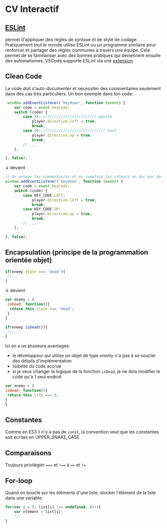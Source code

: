 # CV Interactif

## [ESLint](https://eslint.org/) 

permet d'appliquer des règles de syntaxe et de style de codage. Pratiquement tout le monde utilise ESLint ou un programme similaire pour renforcer et partager des règles communes à travers une équipe. Cela permet de se familiariser avec des bonnes pratiques qui deviennent ensuite des automatismes. VSCode supporte ESLint via une [extension](https://marketplace.visualstudio.com/items?itemName=dbaeumer.vscode-eslint).

## Clean Code
Le code doit s'auto-documenter et nécessiter des commentaires seulement dans des cas très particuliers. Un bon exemple dans ton code:
```js
 window.addEventListener('keydown', function (event) {
    var code = event.keyCode;
    switch (code) {
        case 38: //////////////////////// gauche    
            player.direction.left = true;
            break;
        case 40: //////////////////////////// haut
            player.direction.up = true;
            break;
        // ...    
    };

}, false);
```
↓ devient
```js
// On enlève les commentaires et on remplace les valeurs en dur par des variables aux noms explicites
window.addEventListener('keydown', function (event) {
    var code = event.keyCode;
    switch (code) {
        case KEY_CODE.LEFT:    
            player.direction.left = true;
            break;
        case KEY_CODE.UP:
            player.direction.up = true;
            break;
        // ...    
    };

}, false);
```

## Encapsulation (principe de la programmation orientée objet)
```js
if(enemy.state === 'dead'){
 //...
}
```
↓ devient
```js
var enemy = {
 isDead: function(){
  return this.state === 'dead';
 }
}

if(enemy.isDead()){
 //...
}
```
Ici on a un plusieurs avantages:
 - le développeur qui utilise un objet de type *enemy* n'a pas à se soucier des détails d'implémentation
 - lisibilité du code accrue
 - si je veux changer la logique de la fonction ``isDead``, je ne dois modifier le code qu'à 1 seul endroit
 ```js
 var enemy = {
 isDead: function(){
  return this.life === 0;
 }
}
```

## Constantes
Comme en ES3 il n'y a pas de ``const``, la convention veut que les constantes soit écrites en UPPER_SNAKE_CASE

## Comparaisons 
Toujours privilégier ``===`` et ``!==`` à ``==`` et ``!=``

## For-loop
Quand on boucle sur les éléments d'une liste, stocker l'élément de la liste dans une variable:
```js
for(var i = 0; list[i] !== undefined; i++){
    var element = list[i];
    //...
}
```
